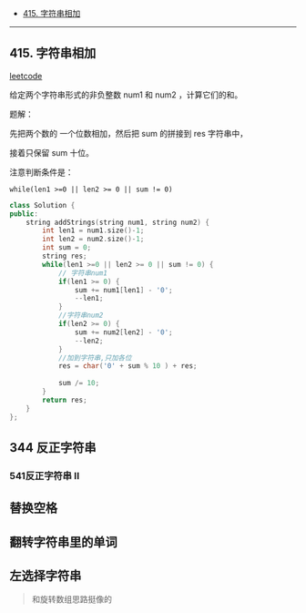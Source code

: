 
- [415. 字符串相加](#415-字符串相加)


---------

## 415. 字符串相加

[leetcode](https://leetcode-cn.com/problems/add-strings/)

给定两个字符串形式的非负整数 num1 和 num2 ，计算它们的和。

题解：

先把两个数的 一个位数相加，然后把 sum 的拼接到 res 字符串中，

接着只保留 sum 十位。

注意判断条件是：

`while(len1 >=0 || len2 >= 0 || sum != 0)`

```cpp
class Solution {
public:
    string addStrings(string num1, string num2) {
        int len1 = num1.size()-1;
        int len2 = num2.size()-1;
        int sum = 0;
        string res;
        while(len1 >=0 || len2 >= 0 || sum != 0) {
            // 字符串num1
            if(len1 >= 0) {
                sum += num1[len1] - '0';
                --len1;
            }
            //字符串num2
            if(len2 >= 0) {
                sum += num2[len2] - '0';
                --len2;
            }
            //加到字符串,只加各位
            res = char('0' + sum % 10 ) + res;
            
            sum /= 10;
        }
        return res;
    }
};
```

## 344 反正字符串

### 541反正字符串 II

## 替换空格

## 翻转字符串里的单词

## 左选择字符串

> 和旋转数组思路挺像的


